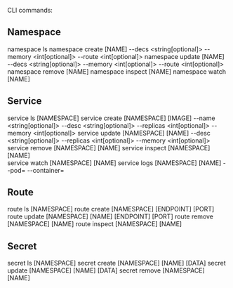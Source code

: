 CLI commands:

## Namespace
namespace ls
namespace create [NAME] --decs <string[optional]> --memory <int[optional]> --route <int[optional]>
namespace update [NAME] --decs <string[optional]> --memory <int[optional]> --route <int[optional]>
namespace remove [NAME]
namespace inspect [NAME]
namespace watch [NAME]

## Service
service ls [NAMESPACE] 
service create [NAMESPACE] [IMAGE] --name <string[optional]> --desc <string[optional]> --replicas <int[optional]> --memory <int[optional]>
service update [NAMESPACE] [NAME] --desc <string[optional]> --replicas <int[optional]> --memory <int[optional]>
service remove [NAMESPACE] [NAME] 
service inspect [NAMESPACE] [NAME]  
service watch [NAMESPACE] [NAME] 
service logs [NAMESPACE] [NAME] --pod=<string> --container=<string> 

## Route
route ls [NAMESPACE] 
route create [NAMESPACE] [ENDPOINT] [PORT] 
route update [NAMESPACE] [NAME] [ENDPOINT] [PORT] 
route remove [NAMESPACE] [NAME] 
route inspect [NAMESPACE] [NAME]

## Secret
secret ls [NAMESPACE] 
secret create [NAMESPACE] [NAME] [DATA] 
secret update [NAMESPACE] [NAME] [DATA] 
secret remove [NAMESPACE] [NAME]  
